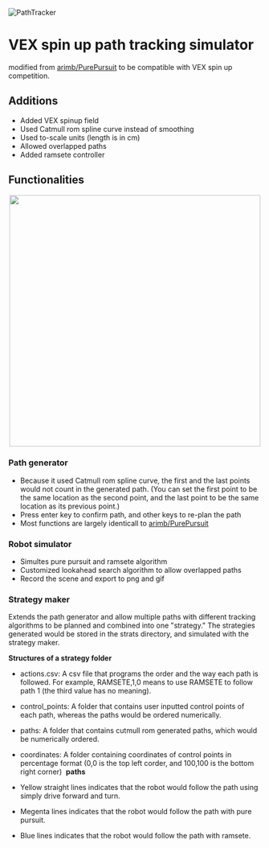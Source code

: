 ![PathTracker](https://user-images.githubusercontent.com/14313049/187714439-a0fe8056-106f-4645-9821-fbf6778bcde1.png)


# VEX spin up path tracking simulator

modified from [arimb/PurePursuit](https://github.com/arimb/PurePursuit) to be compatible with VEX spin up competition.


## Additions

- Added VEX spinup field
- Used Catmull rom spline curve instead of smoothing
- Used to-scale units (length is in cm)
- Allowed overlapped paths
- Added ramsete controller

## Functionalities
<p align="center">
<img src="https://user-images.githubusercontent.com/14313049/187715396-4e303fdd-b57b-4b49-b3ef-799f9d6185fa.png" width="500" height="500"/>
</p>

### Path generator

- Because it used Catmull rom spline curve, the first and the last points would not count in the generated path. (You can set the first point to be the same location as the second point, and the last point to be the same location as its previous point.) 
- Press enter key to confirm path, and other keys to re-plan the path
- Most functions are largely identicall to [arimb/PurePursuit](https://github.com/arimb/PurePursuit)

### Robot simulator

- Simultes pure pursuit and ramsete algorithm
- Customized lookahead search algorithm to allow overlapped paths
- Record the scene and export to png and gif

### Strategy maker

Extends the path generator and allow multiple paths with different tracking algorithms to be planned and combined into one "strategy." The strategies generated would be stored in the strats directory, and simulated with the strategy maker. 

**Structures of a strategy folder**

- actions.csv: A csv file that programs the order and the way each path is followed.
​For example, RAMSETE,1,0 means to use RAMSETE to follow path 1 (the third value has no meaning).
- ​control_points: A folder that contains user inputted control points of each path, whereas the paths would be ordered numerically.
- paths: A folder that contains cutmull rom generated paths, which would be numerically ordered.
- coordinates: A folder containing coordinates of control points in percentage format (0,0 is the top left corder, and 100,100 is the bottom right corner)
​
**paths**

- Yellow straight lines indicates that the robot would follow the path using simply drive forward and turn.
- Megenta lines indicates that the robot would follow the path with pure pursuit.
- Blue lines indicates that the robot would follow the path with ramsete.